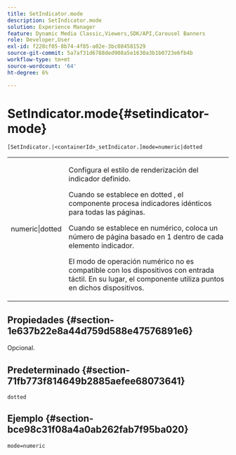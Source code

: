 ```yaml
---
title: SetIndicator.mode
description: SetIndicator.mode
solution: Experience Manager
feature: Dynamic Media Classic,Viewers,SDK/API,Carousel Banners
role: Developer,User
exl-id: f228cf05-8b74-4f85-a02e-3bc084581529
source-git-commit: 5a7af31d6788ded908a5e1630a3b1b0723e6fb4b
workflow-type: tm+mt
source-wordcount: '64'
ht-degree: 6%

---
```


# SetIndicator.mode{#setindicator-mode}

`[SetIndicator.|<containerId>_setIndicator.]mode=numeric|dotted`

<table id="table_0BEA0B5FFDF64E5594B534B2A87A6D88"> 
 <tbody> 
  <tr> 
   <td colname="col1"> <p> <span class="codeph"> numeric|dotted</span> </p> </td> 
   <td colname="col2"> <p> Configura el estilo de renderización del indicador definido. </p> <p>Cuando se establece en <span class="codeph"> dotted </span>, el componente procesa indicadores idénticos para todas las páginas. </p> <p>Cuando se establece en <span class="codeph"> numérico</span>, coloca un número de página basado en 1 dentro de cada elemento indicador. </p> <p>El modo de operación <span class="codeph"> numérico</span> no es compatible con los dispositivos con entrada táctil. En su lugar, el componente utiliza <span class="codeph"> puntos</span> en dichos dispositivos. </p> </td> 
  </tr> 
 </tbody> 
</table>

## Propiedades {#section-1e637b22e8a44d759d588e47576891e6}

Opcional.

## Predeterminado {#section-71fb773f814649b2885aefee68073641}

`dotted`

## Ejemplo {#section-bce98c31f08a4a0ab262fab7f95ba020}

`mode=numeric`
